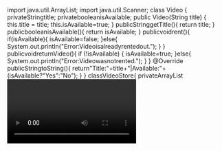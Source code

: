 import java.util.ArrayList; 
import java.util.Scanner; 
class Video { 
privateStringtitle; 
privatebooleanisAvailable; 
public Video(String title) { 
this.title = title; 
this.isAvailable=true; 
} 
publicStringgetTitle(){ return 
title; 
} 
publicbooleanisAvailable(){ 
return isAvailable; 
} 
publicvoidrent(){ 
if(isAvailable){
isAvailable=false; 
}else{ 
System.out.println("Error:Videoisalreadyrentedout."); 
} 
} 
publicvoidreturnVideo(){ if 
(!isAvailable) { 
isAvailable=true; 
}else{ 
System.out.println("Error:Videowasnotrented."); 
} 
} 
@Override 
publicStringtoString(){ 
return"Title:"+title+"|Available:"+(isAvailable?"Yes":"No"); 
} 
} 
classVideoStore{ 
privateArrayList<Video>inventory; 
publicVideoStore(){ 
inventory=newArrayList<>(); 
} 
publicvoidaddVideo(Stringtitle){ for 
(Video video : inventory) { 
if (video.getTitle().equalsIgnoreCase(title)) { 
System.out.println("Error:Videoalreadyexistsintheinventory."); 
return; 
} 
} 
inventory.add(newVideo(title));
System.out.println("Videoaddedsuccessfully:"+title); 
} 
publicvoidlistInventory(){ 
if(inventory.isEmpty()){ 
System.out.println("Novideosininventory."); 
}else{ 
System.out.println("Inventory:"); 
for (int i = 0; i < inventory.size(); i++) { 
System.out.println((i+1)+"."+inventory.get(i)); 
} 
} 
} 
publicvoidrentVideo(Stringtitle){ for 
(Video video : inventory) { 
if(video.getTitle().equalsIgnoreCase(title)){ if 
(video.isAvailable()) { 
video.rent(); 
System.out.println("Yourented:"+title); 
}else { 
System.out.println("Videoiscurrentlyunavailable."); 
} 
return; 
} 
} 
System.out.println("Error:Videonotfoundininventory."); 
} 
publicvoidreturnVideo(Stringtitle){ 
for (Video video : inventory) { 
if(video.getTitle().equalsIgnoreCase(title)){ if 
(!video.isAvailable()) {
video.returnVideo(); 
System.out.println("Youreturned:"+title); 
}else { 
System.out.println("Error:Videowasnotrented."); 
} 
return; 
} 
} 
System.out.println("Error:Videonotfoundininventory."); 
} 
} 
publicclassVideoRentalSystem{ 
public static void main(String[] args) { 
VideoStore store = new VideoStore(); 
Scannerscanner=newScanner(System.in); 
while (true) { 
System.out.println("\n---VideoRentalStore---"); 
System.out.println("1. Add Video"); 
System.out.println("2. List Inventory"); 
System.out.println("3. Rent Video"); 
System.out.println("4. Return Video"); 
System.out.println("5. Exit"); 
System.out.print("Enter your choice: "); 
intchoice=-1; 
if (scanner.hasNextInt()) { 
choice=scanner.nextInt(); 
}else { 
System.out.println("Invalidchoice.Pleaseenteranumber."); 
scanner.next(); 
continue; 
} 
scanner.nextLine();
switch(choice){ case 
1: 
System.out.print("Enter video title to add: "); 
StringtitleToAdd=scanner.nextLine().trim(); 
store.addVideo(titleToAdd); 
break; 
case 2: 
store.listInventory(); 
break; 
case3: 
System.out.print("Enter video title to rent: "); 
StringtitleToRent=scanner.nextLine().trim(); 
store.rentVideo(titleToRent); 
break; 
case 4: 
System.out.print("Enter video title to return: "); 
StringtitleToReturn=scanner.nextLine().trim(); 
store.returnVideo(titleToReturn); 
break; 
case 5: 
System.out.println("Exitingthesystem.Goodbye!"); scanner.close(); 
return; 
default: 
System.out.println("Invalidchoice.Pleasetryagain."); 
} 
} 
} 
}
